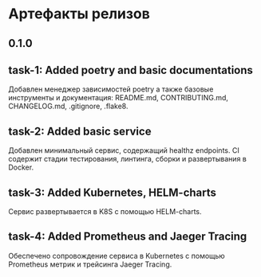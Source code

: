 # Артефакты релизов
## 0.1.0

## task-1: Added poetry and basic documentations
Добавлен менеджер зависимостей poetry а также базовые инструменты и документация: README.md, CONTRIBUTING.md, CHANGELOG.md, .gitignore, .flake8.

## task-2: Added basic service
Добавлен минимальный сервис, содержащий healthz endpoints. 
CI содержит стадии тестирования, линтинга, сборки и развертывания в Docker.

## task-3: Added Kubernetes, HELM-charts
Сервис развертывается в K8S с помощью HELM-charts.

## task-4: Added Prometheus and Jaeger Tracing
Обеспечено сопровождение сервиса в Kubernetes с помощью Prometheus метрик и трейсинга Jaeger Tracing.
